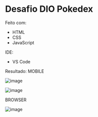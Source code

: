 # Desafio DIO Pokedex

Feito com:
 - HTML
 - CSS
 - JavaScript
 
 IDE:
  - VS Code

Resultado:
MOBILE

![image](https://github.com/DMxta/Pokedex/assets/136941005/7c9dd605-dd9e-4c20-8bea-6662a16ddeba)

![image](https://github.com/DMxta/Pokedex/assets/136941005/2fd86a68-8e99-4678-9cf4-d2536ec4f04b)


BROWSER

![image](https://github.com/DMxta/Pokedex/assets/136941005/e861deb1-9b78-4147-bd1b-1c9fadb4886a)
